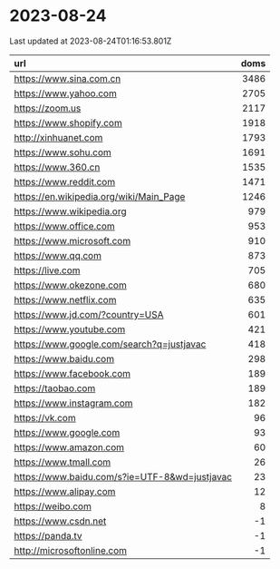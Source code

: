 # 2023-08-24

<!-- BEGIN -->
Last updated at 2023-08-24T01:16:53.801Z

url | doms
:- | -:
https://www.sina.com.cn | 3486
https://www.yahoo.com | 2705
https://zoom.us | 2117
https://www.shopify.com | 1918
http://xinhuanet.com | 1793
https://www.sohu.com | 1691
https://www.360.cn | 1535
https://www.reddit.com | 1471
https://en.wikipedia.org/wiki/Main_Page | 1246
https://www.wikipedia.org | 979
https://www.office.com | 953
https://www.microsoft.com | 910
https://www.qq.com | 873
https://live.com | 705
https://www.okezone.com | 680
https://www.netflix.com | 635
https://www.jd.com/?country=USA | 601
https://www.youtube.com | 421
https://www.google.com/search?q=justjavac | 418
https://www.baidu.com | 298
https://www.facebook.com | 189
https://taobao.com | 189
https://www.instagram.com | 182
https://vk.com | 96
https://www.google.com | 93
https://www.amazon.com | 60
https://www.tmall.com | 26
https://www.baidu.com/s?ie=UTF-8&wd=justjavac | 23
https://www.alipay.com | 12
https://weibo.com | 8
https://www.csdn.net | -1
https://panda.tv | -1
http://microsoftonline.com | -1
<!-- END -->
